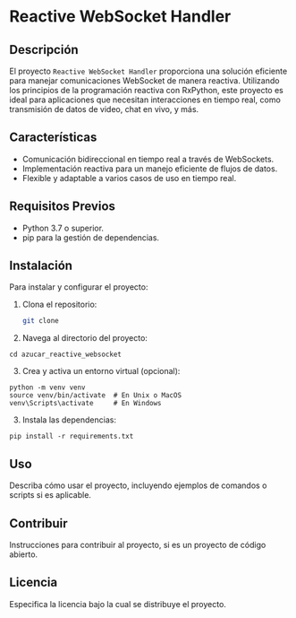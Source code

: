 # Reactive WebSocket Handler

## Descripción

El proyecto `Reactive WebSocket Handler` proporciona una solución eficiente para manejar comunicaciones WebSocket de manera reactiva. Utilizando los principios de la programación reactiva con RxPython, este proyecto es ideal para aplicaciones que necesitan interacciones en tiempo real, como transmisión de datos de video, chat en vivo, y más.

## Características

- Comunicación bidireccional en tiempo real a través de WebSockets.
- Implementación reactiva para un manejo eficiente de flujos de datos.
- Flexible y adaptable a varios casos de uso en tiempo real.

## Requisitos Previos

- Python 3.7 o superior.
- pip para la gestión de dependencias.

## Instalación

Para instalar y configurar el proyecto:

1. Clona el repositorio:
   ```bash
   git clone 
   ```

2. Navega al directorio del proyecto:
```
cd azucar_reactive_websocket
```

3. Crea y activa un entorno virtual (opcional):
```
python -m venv venv
source venv/bin/activate  # En Unix o MacOS
venv\Scripts\activate     # En Windows
```

3. Instala las dependencias:
```
pip install -r requirements.txt
```

## Uso
Describa cómo usar el proyecto, incluyendo ejemplos de comandos o scripts si es aplicable.

## Contribuir
Instrucciones para contribuir al proyecto, si es un proyecto de código abierto.

## Licencia
Especifica la licencia bajo la cual se distribuye el proyecto.
